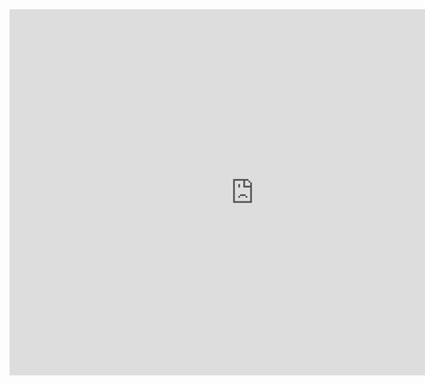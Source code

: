 <iframe src="https://data.oecd.org/chart/61Rd" width="860" height="645" style="border: 0" mozallowfullscreen="true" webkitallowfullscreen="true" allowfullscreen="true"><a href="https://data.oecd.org/chart/61Rd" target="_blank">OECD Chart: General government debt, Total, % of GDP, Annual, 2019</a></iframe>
